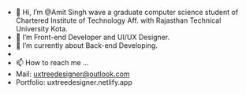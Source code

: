 - 👋 Hi, I’m @Amit Singh wave a graduate computer science student of Chartered Institute of Technology Aff. with Rajasthan Technical University Kota.
- 👀 I’m Front-end Developer and UI/UX Designer.
- 🌱 I’m currently about Back-end Developing.
- 
- 📫 How to reach me ...
- Mail: uxtreedesigner@outlook.com
- Portfolio: uxtreedesigner.netlify.app

<!---
Wilysclt/Wilysclt is a ✨ special ✨ repository because its `README.md` (this file) appears on your GitHub profile.
You can click the Preview link to take a look at your changes.
--->
